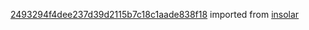 [2493294f4dee237d39d2115b7c18c1aade838f18](https://github.com/insolar/insolar/commit/2493294f4dee237d39d2115b7c18c1aade838f18) imported from [insolar](https://github.com/insolar/insolar)
